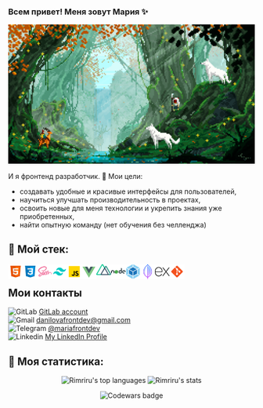 ### Всем привет! Меня зовут Мария ✨
<p align="center">
 <img alt="Greeting gif" width="600" src="./images/greeting-gif-1.gif">
</p>

И я фронтенд разработчик. 🤠 Мои цели:
 - создавать удобные и красивые интерфейсы для пользователей, 
 - научиться улучшать производительность в проектах,
 - освоить новые для меня технологии и укрепить знания уже приобретенных,
 - найти опытную команду (нет обучения без челленджа)

## 👀 Мой стек:
<p>
  <img title="HTML" align="left" width="30" alt="HTML" src="./images/html.png" >
  <img title="CSS" align="left" width="30" alt="CSS" src="./images/css.png" >
  <img title="Sass" align="left" width="30" alt="Sass" src="./images/sass.png" >
  <img title="Tailwind" align="left" width="30" alt="Tailwind" src="./images/tailwind.svg" >
  <img title="Javascript" align="left" width="30" alt="Javascript" src="./images/javascript.png" >
  <img title="Vue" align="left" width="30" alt="Vue" src="./images/vue.png" >
  <img title="Nuxt" align="left" width="30" alt="Nuxt" src="./images/nuxt.png" >
  <img title="Node.js" align="left" width="30" alt="Node.js" src="./images/nodejs.png" >
  <img title="Webpack" align="left" width="30" alt="Webpack" src="./images/webpack.png" >
  <img title="MongoDB" align="left" width="30" alt="MongoDB" src="./images/mongodb.png" >
  <img title="Express.js" align="left" width="30" alt="Express.js" src="./images/expressjs.png" >
  <img title="Git" align="left" width="30" alt="Git" src="./images/git.png" >
</p>
<br>

## Мои контакты
<img width="16" src="https://cdn.iconscout.com/icon/free/png-512/free-gitlab-logo-icon-download-in-svg-png-gif-file-formats--company-brand-world-logos-vol-4-pack-icons-282507.png?f=webp&w=256" alt="GitLab"> [GitLab account](https://gitlab.com/Rimriru)
<br>
<img width="16" src="https://img.icons8.com/color/48/gmail-new.png" alt="Gmail">      <danilovafrontdev@gmail.com>
<br>
<img width="16" src="https://img.icons8.com/color/48/telegram-app--v1.png" alt="Telegram">      [@mariafrontdev](https://t.me/mariafrontdev)
<br>
<img width="16" src="https://img.icons8.com/color/48/linkedin.png" alt="Linkedin">       [My LinkedIn Profile](https://www.linkedin.com/in/danilova-maria/)

## 🗿 Моя статистика:

<p align="center">
 <img alt="Rimriru's top languages" height="170" src="https://github-readme-stats.vercel.app/api/top-langs/?username=Rimriru&layout=compact&theme=transparent">
 <img alt="Rimriru's stats" src="https://github-readme-stats.vercel.app/api?username=Rimriru&show_icons=true&theme=transparent&rank_icon=percentile&hide=contribs">
</p>
<p align="center">
 <img alt="Codewars badge" src="https://www.codewars.com/users/Rimriru/badges/large">
</p>
